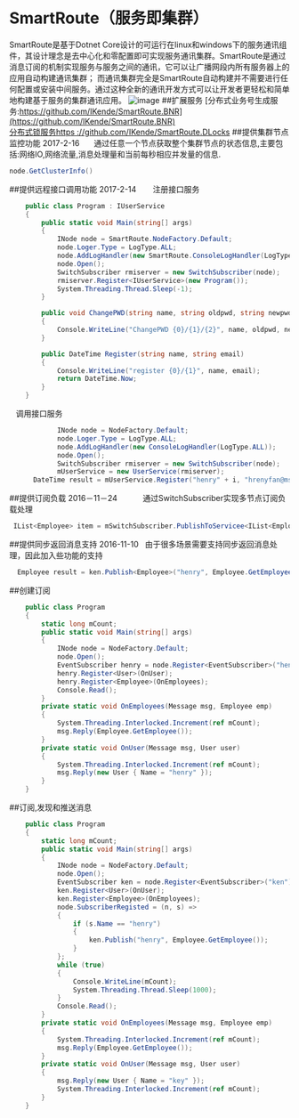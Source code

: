 # SmartRoute（服务即集群）
  SmartRoute是基于Dotnet Core设计的可运行在linux和windows下的服务通讯组件，其设计理念是去中心化和零配置即可实现服务通讯集群。SmartRoute是通过消息订阅的机制实现服务与服务之间的通讯，它可以让广播网段内所有服务器上的应用自动构建通讯集群； 而通讯集群完全是SmartRoute自动构建并不需要进行任何配置或安装中间服务。通过这种全新的通讯开发方式可以让开发者更轻松和简单地构建基于服务的集群通讯应用。
  ![image](https://github.com/IKende/SmartRoute/blob/master/smartroute.jpg)
##扩展服务
[分布式业务号生成服务:https://github.com/IKende/SmartRoute.BNR](https://github.com/IKende/SmartRoute.BNR)  
[分布式锁服务https  ://github.com/IKende/SmartRoute.DLocks](https://github.com/IKende/SmartRoute.DLocks)
##提供集群节点监控功能 2017-2-16　
   通过任意一个节点获取整个集群节点的状态信息,主要包括:网络IO,网络流量,消息处理量和当前每秒相应并发量的信息.
``` c#
node.GetClusterInfo()
```
##提供远程接口调用功能 2017-2-14　
    注册接口服务
``` c#
	public class Program : IUserService
	{
		public static void Main(string[] args)
		{
			INode node = SmartRoute.NodeFactory.Default;
			node.Loger.Type = LogType.ALL;
			node.AddLogHandler(new SmartRoute.ConsoleLogHandler(LogType.ALL));
			node.Open();
			SwitchSubscriber rmiserver = new SwitchSubscriber(node);
			rmiserver.Register<IUserService>(new Program());
			System.Threading.Thread.Sleep(-1);
		}

		public void ChangePWD(string name, string oldpwd, string newpwd)
		{
			Console.WriteLine("ChangePWD {0}/{1}/{2}", name, oldpwd, newpwd);
		}

		public DateTime Register(string name, string email)
		{
			Console.WriteLine("register {0}/{1}", name, email);
			return DateTime.Now;
		}
	}
```
    调用接口服务
``` c#
			INode node = NodeFactory.Default;
			node.Loger.Type = LogType.ALL;
			node.AddLogHandler(new ConsoleLogHandler(LogType.ALL));
			node.Open();
			SwitchSubscriber rmiserver = new SwitchSubscriber(node);
			mUserService = new UserService(rmiserver);
      DateTime result = mUserService.Register("henry" + i, "hrenyfan@msn.com");
```
##提供订阅负载 2016－11－24
　　　通过SwitchSubscriber实现多节点订阅负载处理
``` c#
 IList<Employee> item = mSwitchSubscriber.PublishToServicee<IList<Employee>>("henry", Employee.GetEmployee());
```
##提供同步返回消息支持 2016-11-10
   由于很多场景需要支持同步返回消息处理，因此加入些功能的支持
``` c#
  Employee result = ken.Publish<Employee>("henry", Employee.GetEmployee());
```
  
  
##创建订阅
``` c#
    public class Program
    {
        static long mCount;
        public static void Main(string[] args)
        {
            INode node = NodeFactory.Default;
            node.Open();
            EventSubscriber henry = node.Register<EventSubscriber>("henry");
            henry.Register<User>(OnUser);
            henry.Register<Employee>(OnEmployees);
            Console.Read();
        }
        private static void OnEmployees(Message msg, Employee emp)
        {
            System.Threading.Interlocked.Increment(ref mCount);
            msg.Reply(Employee.GetEmployee());
        }
        private static void OnUser(Message msg, User user)
        {
            System.Threading.Interlocked.Increment(ref mCount);
            msg.Reply(new User { Name = "henry" });
        }
    }
```

##订阅,发现和推送消息
``` c#
    public class Program
    {
        static long mCount;
        public static void Main(string[] args)
        {
            INode node = NodeFactory.Default;
            node.Open();
            EventSubscriber ken = node.Register<EventSubscriber>("ken");
            ken.Register<User>(OnUser);
            ken.Register<Employee>(OnEmployees);
            node.SubscriberRegisted = (n, s) =>
            {
                if (s.Name == "henry")
                {
                    ken.Publish("henry", Employee.GetEmployee());
                }
            };
            while (true)
            {
                Console.WriteLine(mCount);
                System.Threading.Thread.Sleep(1000);
            }
            Console.Read();
        }
        private static void OnEmployees(Message msg, Employee emp)
        {
            System.Threading.Interlocked.Increment(ref mCount);
            msg.Reply(Employee.GetEmployee());
        }
        private static void OnUser(Message msg, User user)
        {
            msg.Reply(new User { Name = "key" });
            System.Threading.Interlocked.Increment(ref mCount);
        }
    }
```
